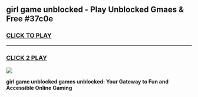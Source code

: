 
## girl game unblocked - Play Unblocked Gmaes & Free #37c0e
<h3>
<a href="https://news.freeplayer.one?title=girl_game_unblocked&ref=24F">CLICK TO PLAY</a></h3>
<hr>

<h3>
<a href="https://news.freeplayer.one?title=girl_game_unblocked&ref=24F">CLICK 2 PLAY</a>
  
</h3>

<a href="https://news.freeplayer.one?title=girl_game_unblocked&ref=24F/"><img src="https://clearcache.store/games.png"></a>


**girl game unblocked games unblocked: Your Gateway to Fun and Accessible Online Gaming**
